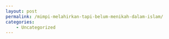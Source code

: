```yaml
---
layout: post
permalink: /mimpi-melahirkan-tapi-belum-menikah-dalam-islam/
categories:
    - Uncategorized
---
```


